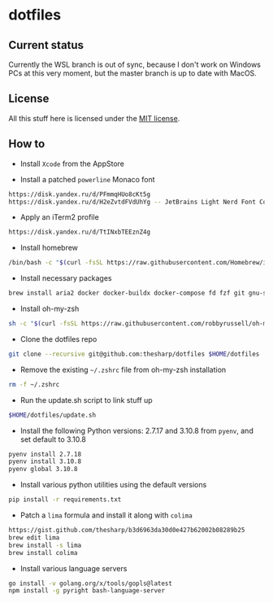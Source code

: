 # dotfiles

## Current status

Currently the WSL branch is out of sync, because I don't work on Windows PCs at this very moment, but the master branch is up to date with MacOS.

## License

All this stuff here is licensed under the [MIT license](LICENSE).

## How to

- Install `Xcode` from the AppStore

- Install a patched `powerline` Monaco font
```bash
https://disk.yandex.ru/d/PFmmqHUo8cKt5g
https://disk.yandex.ru/d/H2eZvtdFVdUhYg -- JetBrains Light Nerd Font Complete
```

- Apply an iTerm2 profile
```bash
https://disk.yandex.ru/d/TtINxbTEEznZ4g
```

- Install homebrew
```bash
/bin/bash -c "$(curl -fsSL https://raw.githubusercontent.com/Homebrew/install/HEAD/install.sh)"
```

- Install necessary packages
```bash
brew install aria2 docker docker-buildx docker-compose fd fzf git gnu-sed gnupg go hub jq lua-language-server neovim node pip-completion pyenv pyenv-virtualenv pyenv-virtualenvwrapper ranger reattach-to-user-namespace rg shellcheck tmux tmuxinator wget xz yaml-language-server zsh zsh-completions
```

- Install oh-my-zsh
```bash
sh -c "$(curl -fsSL https://raw.githubusercontent.com/robbyrussell/oh-my-zsh/master/tools/install.sh)"
```

- Clone the dotfiles repo
```bash
git clone --recursive git@github.com:thesharp/dotfiles $HOME/dotfiles
```

- Remove the existing `~/.zshrc` file from oh-my-zsh installation
```bash
rm -f ~/.zshrc
```

- Run the update.sh script to link stuff up
```bash
$HOME/dotfiles/update.sh
```

- Install the following Python versions: 2.7.17 and 3.10.8 from `pyenv`, and set default to 3.10.8
```bash
pyenv install 2.7.18
pyenv install 3.10.8
pyenv global 3.10.8
```

- Install various python utilities using the default versions
```bash
pip install -r requirements.txt
```

- Patch a `lima` formula and install it along with `colima`
```bash
https://gist.github.com/thesharp/b3d6963da30d0e427b62002b08289b25
brew edit lima
brew install -s lima
brew install colima
```

- Install various language servers
```bash
go install -v golang.org/x/tools/gopls@latest
npm install -g pyright bash-language-server
```
